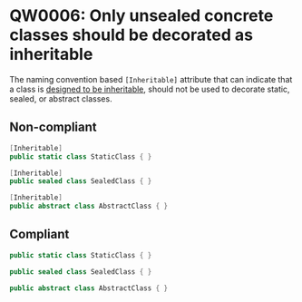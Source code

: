 # QW0006: Only unsealed concrete classes should be decorated as inheritable
The naming convention based `[Inheritable]` attribute that can indicate that a
class is [designed to be inheritable](QW0005.md), should not be used to
decorate static, sealed, or abstract classes.

## Non-compliant
``` C#
[Inheritable]
public static class StaticClass { }

[Inheritable]
public sealed class SealedClass { } 

[Inheritable]
public abstract class AbstractClass { } 
```

## Compliant
``` C#
public static class StaticClass { }

public sealed class SealedClass { } 

public abstract class AbstractClass { } 
```
